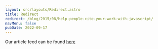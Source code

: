 ```yaml
---
layout: src/layouts/Redirect.astro
title: Redirect
redirect: /blog/2015/08/help-people-cite-your-work-with-javascript/
navMenu: false
pubDate: 2022-09-17
---
```

<div>
Our article feed can be found <a href="/blog/2015/08/help-people-cite-your-work-with-javascript/">here</a>
</div>
